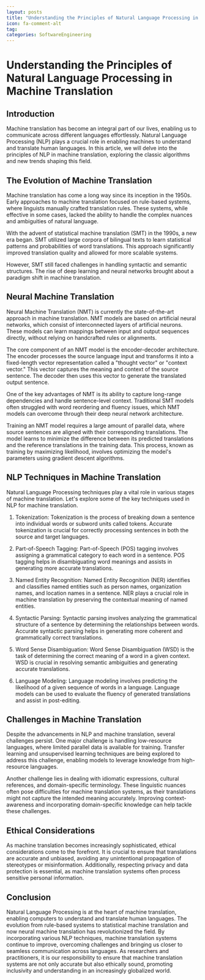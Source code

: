 ```yaml
---
layout: posts
title: "Understanding the Principles of Natural Language Processing in Machine Translation"
icon: fa-comment-alt
tag:      
categories: SoftwareEngineering
---
```



# Understanding the Principles of Natural Language Processing in Machine Translation

## Introduction

Machine translation has become an integral part of our lives, enabling us to communicate across different languages effortlessly. Natural Language Processing (NLP) plays a crucial role in enabling machines to understand and translate human languages. In this article, we will delve into the principles of NLP in machine translation, exploring the classic algorithms and new trends shaping this field.

## The Evolution of Machine Translation

Machine translation has come a long way since its inception in the 1950s. Early approaches to machine translation focused on rule-based systems, where linguists manually crafted translation rules. These systems, while effective in some cases, lacked the ability to handle the complex nuances and ambiguities of natural language.

With the advent of statistical machine translation (SMT) in the 1990s, a new era began. SMT utilized large corpora of bilingual texts to learn statistical patterns and probabilities of word translations. This approach significantly improved translation quality and allowed for more scalable systems.

However, SMT still faced challenges in handling syntactic and semantic structures. The rise of deep learning and neural networks brought about a paradigm shift in machine translation.

## Neural Machine Translation

Neural Machine Translation (NMT) is currently the state-of-the-art approach in machine translation. NMT models are based on artificial neural networks, which consist of interconnected layers of artificial neurons. These models can learn mappings between input and output sequences directly, without relying on handcrafted rules or alignments.

The core component of an NMT model is the encoder-decoder architecture. The encoder processes the source language input and transforms it into a fixed-length vector representation called a "thought vector" or "context vector." This vector captures the meaning and context of the source sentence. The decoder then uses this vector to generate the translated output sentence.

One of the key advantages of NMT is its ability to capture long-range dependencies and handle sentence-level context. Traditional SMT models often struggled with word reordering and fluency issues, which NMT models can overcome through their deep neural network architecture.

Training an NMT model requires a large amount of parallel data, where source sentences are aligned with their corresponding translations. The model learns to minimize the difference between its predicted translations and the reference translations in the training data. This process, known as training by maximizing likelihood, involves optimizing the model's parameters using gradient descent algorithms.

## NLP Techniques in Machine Translation

Natural Language Processing techniques play a vital role in various stages of machine translation. Let's explore some of the key techniques used in NLP for machine translation.

1. Tokenization: Tokenization is the process of breaking down a sentence into individual words or subword units called tokens. Accurate tokenization is crucial for correctly processing sentences in both the source and target languages.

2. Part-of-Speech Tagging: Part-of-Speech (POS) tagging involves assigning a grammatical category to each word in a sentence. POS tagging helps in disambiguating word meanings and assists in generating more accurate translations.

3. Named Entity Recognition: Named Entity Recognition (NER) identifies and classifies named entities such as person names, organization names, and location names in a sentence. NER plays a crucial role in machine translation by preserving the contextual meaning of named entities.

4. Syntactic Parsing: Syntactic parsing involves analyzing the grammatical structure of a sentence by determining the relationships between words. Accurate syntactic parsing helps in generating more coherent and grammatically correct translations.

5. Word Sense Disambiguation: Word Sense Disambiguation (WSD) is the task of determining the correct meaning of a word in a given context. WSD is crucial in resolving semantic ambiguities and generating accurate translations.

6. Language Modeling: Language modeling involves predicting the likelihood of a given sequence of words in a language. Language models can be used to evaluate the fluency of generated translations and assist in post-editing.

## Challenges in Machine Translation

Despite the advancements in NLP and machine translation, several challenges persist. One major challenge is handling low-resource languages, where limited parallel data is available for training. Transfer learning and unsupervised learning techniques are being explored to address this challenge, enabling models to leverage knowledge from high-resource languages.

Another challenge lies in dealing with idiomatic expressions, cultural references, and domain-specific terminology. These linguistic nuances often pose difficulties for machine translation systems, as their translations might not capture the intended meaning accurately. Improving context-awareness and incorporating domain-specific knowledge can help tackle these challenges.

## Ethical Considerations

As machine translation becomes increasingly sophisticated, ethical considerations come to the forefront. It is crucial to ensure that translations are accurate and unbiased, avoiding any unintentional propagation of stereotypes or misinformation. Additionally, respecting privacy and data protection is essential, as machine translation systems often process sensitive personal information.

## Conclusion

Natural Language Processing is at the heart of machine translation, enabling computers to understand and translate human languages. The evolution from rule-based systems to statistical machine translation and now neural machine translation has revolutionized the field. By incorporating various NLP techniques, machine translation systems continue to improve, overcoming challenges and bringing us closer to seamless communication across languages. As researchers and practitioners, it is our responsibility to ensure that machine translation systems are not only accurate but also ethically sound, promoting inclusivity and understanding in an increasingly globalized world.